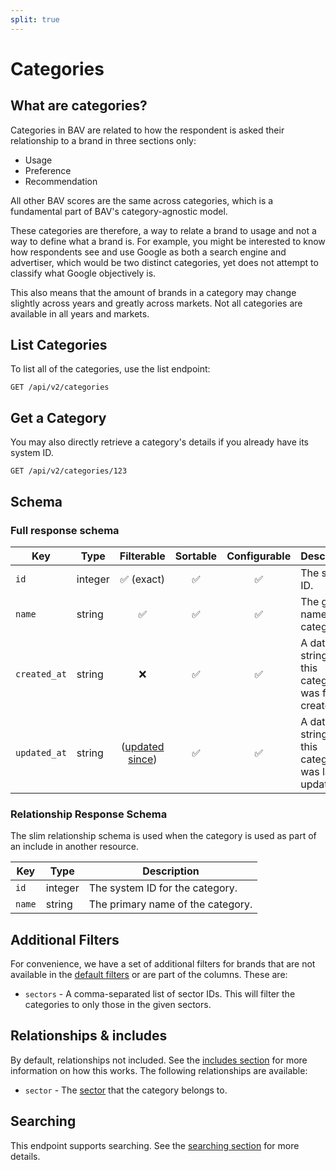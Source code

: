 ```yaml
---
split: true
---
```


# Categories

## What are categories?

Categories in BAV are related to how the respondent is asked their relationship to a brand in three sections only:

- Usage
- Preference
- Recommendation

All other BAV scores are the same across categories, which is a fundamental part of BAV's category-agnostic model.

These categories are therefore, a way to relate a brand to usage and not a way to define what a brand is. For example,
you might be interested to know how respondents see and use Google as both a search engine and advertiser, which would
be two distinct categories, yet does not attempt to classify what Google objectively is.

This also means that the amount of brands in a category may change slightly across years and greatly across markets.
Not all categories are available in all years and markets.

## List Categories

To list all of the categories, use the list endpoint:

```http request
GET /api/v2/categories
```

## Get a Category

You may also directly retrieve a category's details if you already have its system ID.

```http request
GET /api/v2/categories/123
```

## Schema

### Full response schema

| Key          | Type    |                Filterable                 |      Sortable      |    Configurable    | Description                                             |
|--------------|---------|:-----------------------------------------:|:------------------:|:------------------:|---------------------------------------------------------|
| `id`         | integer |        :white_check_mark: (exact)         | :white_check_mark: | :white_check_mark: | The system ID.                                          |
| `name`       | string  |            :white_check_mark:             | :white_check_mark: | :white_check_mark: | The global name of the category.                        |
| `created_at` | string  |                    :x:                    | :white_check_mark: | :white_check_mark: | A datetime string when this category was first created. |
| `updated_at` | string  | ([updated since](../customizing/filters)) | :white_check_mark: | :white_check_mark: | A datetime string when this category was last updated.  |

### Relationship Response Schema

The slim relationship schema is used when the category is used as part of an include in another resource.

| Key    | Type    | Description                       |
|--------|---------|-----------------------------------|
| `id`   | integer | The system ID for the category.   |
| `name` | string  | The primary name of the category. |

## Additional Filters

For convenience, we have a set of additional filters for brands that are not available in
the [default filters](../customizing/filters.md) or are part of the columns. These are:

- `sectors` - A comma-separated list of sector IDs. This will filter the categories to only those in the given sectors.

## Relationships & includes

By default, relationships not included. See the [includes section](../customizing/includes) for more information on how
this works. The following relationships are available:

- `sector` - The [sector](sectors.md) that the category belongs to.

## Searching

This endpoint supports searching. See the [searching section](../customizing/searching) for more details.
